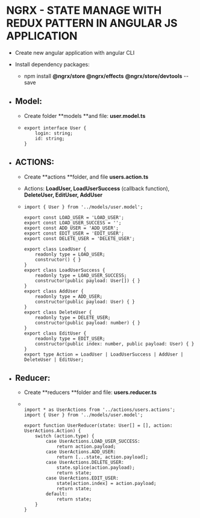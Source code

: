 # NGRX - STATE MANAGE WITH REDUX PATTERN IN ANGULAR JS APPLICATION

* Create new angular application with angular CLI
* Install dependency packages:
  * npm install **@ngrx/store @ngrx/effects** **@ngrx/store/devtools** --save
* ## Model:

  * Create folder **models **and file: **user.model.ts**
  * ```
    export interface User {
        login: string;
        id: string;
    }
    ```
* ## ACTIONS:

  * Create **actions **folder, and file **users.action.ts**
  * Actions: **LoadUser, LoadUserSuccess** \(callback function\), **DeleteUser, EditUser, AddUser**

  * ```
    import { User } from '../models/user.model';

    export const LOAD_USER = 'LOAD_USER';
    export const LOAD_USER_SUCCESS = '';
    export const ADD_USER = 'ADD_USER';
    export const EDIT_USER = 'EDIT_USER';
    export const DELETE_USER = 'DELETE_USER';

    export class LoadUser {
        readonly type = LOAD_USER;
        constructor() { }
    }
    export class LoadUserSuccess {
        readonly type = LOAD_USER_SUCCESS;
        constructor(public payload: User[]) { }
    }
    export class AddUser {
        readonly type = ADD_USER;
        constructor(public payload: User) { }
    }
    export class DeleteUser {
        readonly type = DELETE_USER;
        constructor(public payload: number) { }
    }
    export class EditUser {
        readonly type = EDIT_USER;
        constructor(public index: number, public payload: User) { }
    }
    export type Action = LoadUser | LoadUserSuccess | AddUser | DeleteUser | EditUser;

    ```

* ## Reducer:

  * Create **reducers **folder and file: **users.reducer.ts**
  * ```

    import * as UserActions from '../actions/users.actions';
    import { User } from '../models/user.model';

    export function UserReducer(state: User[] = [], action: UserActions.Action) {
        switch (action.type) {
            case UserActions.LOAD_USER_SUCCESS:
                return action.payload;
            case UserActions.ADD_USER:
                return [...state, action.payload];
            case UserActions.DELETE_USER:
                state.splice(action.payload);
                return state;
            case UserActions.EDIT_USER:
                state[action.index] = action.payload;
                return state;
            default:
                return state;
        }
    }
    ```



